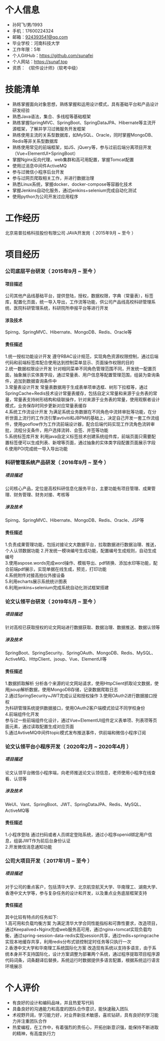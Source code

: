 
# 个人信息
 - 孙阿飞/男/1993
 - 手机：17600224324
 - 邮箱：924393541@qq.com
 - 毕业学校：河南科技大学 
 - 工作年限：5年
 - 个人GitHub：https://github.com/sunafei
 - 个人网站：https://sunaf.top
 - 资质： 《软件设计师》（软考中级）

# 技能清单
- 熟练掌握面向对象思想，熟练掌握和运用设计模式，具有基础平台和产品设计研发经验
- 熟悉Java语法，集合、多线程等基础框架
- 熟练掌握SpringMVC、SpringBoot、SpringDataJPA、Hibernate等主流开源框架，了解并学习过微服务开发框架
- 熟练使用主流的关系型数据库，如MySQL、Oracle，同时掌握MongoDB、Redis等非关系型数据库
- 熟练使用常见的前端框架，如JS、jQuery等，参与过前后端分离项目开发（Vue+ElementUI+SpringBoot）
- 掌握Nginx反向代理，web集群和高可用配置，掌握Tomcat配置
- 使用过消息中间件ActiveMQ
- 参与过微信小程序后台开发
- 参与过网页爬取相关工作，并进行数据治理
- 熟悉Linux系统，掌握docker、docker-compose等容器化技术
- 掌握Jenkins自动化服务，通过jenkins+selenium完成自动化测试
- 使用python为公司开发过应用程序
      
# 工作经历
北京易普拉格科技股份有限公司 JAVA开发岗（ 2015年9月 ~ 至今 ）

# 项目经历
### 公司底层平台研发（ 2015年9月 ~ 至今 ）
#### 项目描述
公司其他产品线基础平台，提供登陆，授权，数据权限，字典（常量表），标签库，配置化页面，统一导入导出，工作流等功能，供公司产品线高校科研管理系统、医院科研管理系统，科研院所申报平台等进行开发
#### 涉及技术
Spirng、SpringMVC、Hibernate、MongoDB、Redis、Oracle等
#### 责任描述
1.统一授权功能设计开发
遵守RBAC设计规范，实现角色资源权限控制，通过后端代码和前端标签库配合使用达到控制菜单显示、页面操作权限的目的  
2.统一数据权限设计开发
针对相同菜单不同角色管理范围不同，开发统一配置页面，抽象展示实体类字段，通过常量表、用户信息等配置管理范围，组装为查询条件，追加到数据查询条件中  
3.常量表设计开发
常量表数据用于生成表单项单选框、树形下拉框等，通过SpringCache+Redis技术设计常量表缓存，包括自定义常量和来源于业务表的常量，常量表支持树形结构和级联操作，针对来源于业务表的常量，使用观察者设计模式，业务保存时同步更新对应常量表缓存  
4.系统工作流设计开发
为满足系统业务数据在不同角色中流转审批等功能，在分析世面上流行的工作流引擎avtiviti和JBPM的基础上，决定自己开发一套工作流组件，使用gooflow作为工作流前端设计器，配合后端代码实现工作流角色流转审批，流程分支条件，用户选择流转、会签、并签等功能      
5.系统标签库开发
利用java自定义标签技术创建系统组件库，前端页面只需要配置标签便可以生成列表、新增等页面，通过抽象的实体类字段配置页面展示字段  
6.使用POI完成统一导入导出功能  

### 科研管理系统产品研发（ 2016年9月 ~ 至今 ）
##### 项目描述
公司核心产品，定位是高校科研信息化服务平台，主要功能有项目管理、成果管理、财务管理、财务对接、考核等
##### 涉及技术
Spirng、SpringMVC、Hibernate、MongoDB、Redis、Oracle、JSP等
#### 责任描述
1.负责成果管理功能，包括对接论文大数据平台，拉取数据进行数据治理、推送，个人认领数据功能
2.开发统一模块编号生成功能，配置编号生成规则，自动生成编号  
3.使用aspose.words完成word操作、模板导出、pdf转换、添加水印等功能，配合前端pdf展示，实现单据在线生成，预览，打印功能  
4.系统附件对接高拍仪外接设备  
5.利用echarts展示系统统计图表  
6.利用jenkins+selenium完成系统自动化测试框架搭建

### 论文认领平台研发（ 2019年5月 ~ 至今 ）
##### 项目描述
针对高校已获取授权的论文网站进行数据获取、数据治理、数据推送、数据认领等
##### 涉及技术
SpringBoot、SpringSecurity、SpringOAuth、MongoDB、Redis、MySQL、ActiveMQ、HttpClient、jsoup、Vue、ElementUI等
#### 责任描述
1.数据抓取解析
分析各个来源的论文网站请求，使用HttpClient抓取论文数据，使用jsoup解析数据，使用MongoDB存储，记录数据爬取日志  
2.通过SpringSecurity+JWT完成认证和授权操作
3.使用OAuth2进行数据接口授权  
为科研管理系统提供数据接口，使用OAuth2客户端模式验证不同学校身份  
4.前端组件化开发  
参与过一些前端组件化设计，通过Vue+ElementUI组件定义表单项、列表项等页面元素，通过读取配置生成对应页面  
5.通过AvtiveMQ中间件topic模式发布推送事件，供前端和微信小程序订阅 

### 论文认领平台小程序开发（ 2020年2月 ~ 2020年4月 ）
##### 项目描述
论文认领平台微信小程序端，向老师推送论文认领信息，老师使用小程序在线查看、认领等
##### 涉及技术
WeUI、Vant、SpringBoot、JWT、SpringDataJPA、Redis、MySQL、ActiveMQ等
#### 责任描述
1.小程序登陆
通过扫码或者人员绑定登陆系统，通过小程序openid绑定用户信息，组装JWT作为前后台身份认证  
2.开发微信消息通知功能

### 公司大项目开发（ 2017年1月 ~ 至今 ）
##### 项目描述
对于公司的重点客户，包括清华大学、北京航空航天大学、华南理工、湖南大学、香港中文大学等，参与复杂任务的设计和开发，以及重点业务底层框架支持
#### 责任描述
其中比较有特点的任务如下:  
1.高可用和负载均衡方案
为满足清华大学合同性能指标和可靠性要求，改造项目，通过Keepalived+Nginx完成web服务高可用，通过nginx+tomcat实现负载均衡，通过spring-session-data-redis实现session共享，通过redis+springcache实现本地缓存共享，利用redis分布式锁控制定时任务等只执行一次  
2.香港中文大学和华南理工系统国际化方案
改造现有系统以支持多语言，由于系统本身并不支持国际化，设计方案调整为部署两个系统，通过程序提取项目程序源代码词条，词条翻译后替换，系统运行时数据提供多语言配置，根据系统运行语言环境展示  

# 个人评价
- 有良好的设计和编码品味，并且热爱写代码
- 具备良好的沟通能力和高度的团队合作意识，能快速融入团队
- 术视野开阔，学习能力好，对业界新技术敏感，喜欢钻研，具有良好的学习能力并注重团队合作
- 热爱编程，在工作中，有着强烈的责任心，开拓创新意识强，能保持不断进取的精神，有高度执行力
      